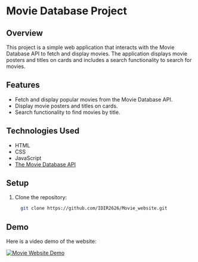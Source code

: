 # Movie Database Project

## Overview

This project is a simple web application that interacts with the Movie Database API to fetch and display movies. The application displays movie posters and titles on cards and includes a search functionality to search for movies.

## Features

- Fetch and display popular movies from the Movie Database API.
- Display movie posters and titles on cards.
- Search functionality to find movies by title.

## Technologies Used

- HTML
- CSS
- JavaScript
- [The Movie Database API](https://www.themoviedb.org/documentation/api)

## Setup

1. Clone the repository:
   ```bash
     git clone https://github.com/IDIR2626/Movie_website.git
   ```

## Demo

Here is a video demo of the website:

[![Movie Website Demo](website_home_page.png.jpg)](https://youtu.be/eez4WhCnFrw)
